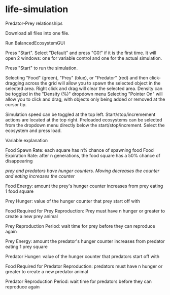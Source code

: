 # life-simulation
Predator-Prey relationships

Download all files into one file.

Run BalancedEcosystemGUI

Press "Start". Select "Default" and press "G0!" if it is the first time.
It will open 2 windows: one for variable control and one for the actual simulation.

Press "Start" to run the simulation.

Selecting "Food" (green), "Prey" (blue), or "Predator" (red) and then click-dragging across the grid will allow you to spawn the selected object in the selected area.
Right click and drag will clear the selected area.
Density can be toggled in the "Density (%)" dropdown menu
Selecting "Pointer On" will allow you to click and drag, with objects only being added or removed at the cursor tip.

Simulation speed can be toggled at the top left.
Start/stop/incremement actions are located at the top right.
Preloaded ecosystems can be selected from the dropdown menu directly below the start/stop/increment. Select the ecosystem and press load.

Variable explanation


Food Spawn Rate: each square has n% chance of spawning food
Food Expiration Rate: after n generations, the food square has a 50% chance of disappearing

*prey and predators have hunger counters. Moving decreases the counter and eating increases the counter*

Food Energy: amount the prey's hunger counter increases from prey eating 1 food square

Prey Hunger: value of the hunger counter that prey start off with

Food Required for Prey Reproduction: Prey must have n hunger or greater to create a new prey animal

Prey Reproduction Period: wait time for prey before they can reproduce again


Prey Energy: amount the predator's hunger counter increases from predator eating 1 prey square

Predator Hunger: value of the hunger counter that predators start off with

Food Required for Predator Reproduction: predators must have n hunger or greater to create a new predator animal

Predator Reproduction Period: wait time for predators before they can reproduce again
